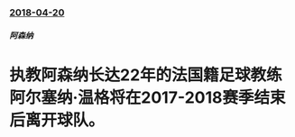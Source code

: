 ### [2018-04-20](/zh/news/2018/04/20/index.md)

##### 阿森纳
# 执教阿森纳长达22年的法国籍足球教练阿尔塞纳·温格将在2017-2018赛季结束后离开球队。



